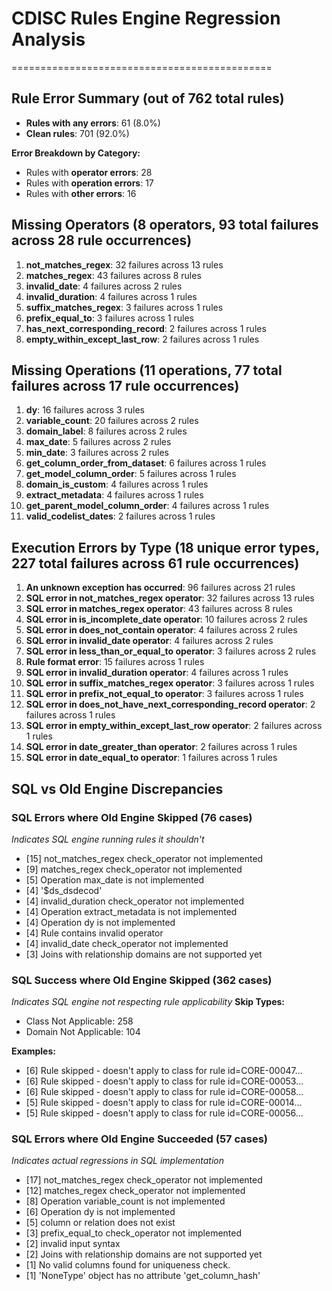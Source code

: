 # CDISC Rules Engine Regression Analysis

=============================================

## Rule Error Summary (out of 762 total rules)

- **Rules with any errors**: 61 (8.0%)
- **Clean rules**: 701 (92.0%)

**Error Breakdown by Category:**

- Rules with **operator errors**: 28
- Rules with **operation errors**: 17
- Rules with **other errors**: 16

## Missing Operators (8 operators, 93 total failures across 28 rule occurrences)

1.  **not_matches_regex**: 32 failures across 13 rules
2.  **matches_regex**: 43 failures across 8 rules
3.  **invalid_date**: 4 failures across 2 rules
4.  **invalid_duration**: 4 failures across 1 rules
5.  **suffix_matches_regex**: 3 failures across 1 rules
6.  **prefix_equal_to**: 3 failures across 1 rules
7.  **has_next_corresponding_record**: 2 failures across 1 rules
8.  **empty_within_except_last_row**: 2 failures across 1 rules

## Missing Operations (11 operations, 77 total failures across 17 rule occurrences)

1.  **dy**: 16 failures across 3 rules
2.  **variable_count**: 20 failures across 2 rules
3.  **domain_label**: 8 failures across 2 rules
4.  **max_date**: 5 failures across 2 rules
5.  **min_date**: 3 failures across 2 rules
6.  **get_column_order_from_dataset**: 6 failures across 1 rules
7.  **get_model_column_order**: 5 failures across 1 rules
8.  **domain_is_custom**: 4 failures across 1 rules
9.  **extract_metadata**: 4 failures across 1 rules
10. **get_parent_model_column_order**: 4 failures across 1 rules
11. **valid_codelist_dates**: 2 failures across 1 rules

## Execution Errors by Type (18 unique error types, 227 total failures across 61 rule occurrences)

1.  **An unknown exception has occurred**: 96 failures across 21 rules
2.  **SQL error in not_matches_regex operator**: 32 failures across 13 rules
3.  **SQL error in matches_regex operator**: 43 failures across 8 rules
4.  **SQL error in is_incomplete_date operator**: 10 failures across 2 rules
5.  **SQL error in does_not_contain operator**: 4 failures across 2 rules
6.  **SQL error in invalid_date operator**: 4 failures across 2 rules
7.  **SQL error in less_than_or_equal_to operator**: 3 failures across 2 rules
8.  **Rule format error**: 15 failures across 1 rules
9.  **SQL error in invalid_duration operator**: 4 failures across 1 rules
10. **SQL error in suffix_matches_regex operator**: 3 failures across 1 rules
11. **SQL error in prefix_not_equal_to operator**: 3 failures across 1 rules
12. **SQL error in does_not_have_next_corresponding_record operator**: 2 failures across 1 rules
13. **SQL error in empty_within_except_last_row operator**: 2 failures across 1 rules
14. **SQL error in date_greater_than operator**: 2 failures across 1 rules
15. **SQL error in date_equal_to operator**: 1 failures across 1 rules

## SQL vs Old Engine Discrepancies

### SQL Errors where Old Engine Skipped (76 cases)

_Indicates SQL engine running rules it shouldn't_

- [15] not_matches_regex check_operator not implemented
- [9] matches_regex check_operator not implemented
- [5] Operation max_date is not implemented
- [4] '$ds_dsdecod'
- [4] invalid_duration check_operator not implemented
- [4] Operation extract_metadata is not implemented
- [4] Operation dy is not implemented
- [4] Rule contains invalid operator
- [4] invalid_date check_operator not implemented
- [3] Joins with relationship domains are not supported yet

### SQL Success where Old Engine Skipped (362 cases)

_Indicates SQL engine not respecting rule applicability_
**Skip Types:**

- Class Not Applicable: 258
- Domain Not Applicable: 104

**Examples:**

- [6] Rule skipped - doesn't apply to class for rule id=CORE-00047...
- [6] Rule skipped - doesn't apply to class for rule id=CORE-00053...
- [6] Rule skipped - doesn't apply to class for rule id=CORE-00058...
- [5] Rule skipped - doesn't apply to class for rule id=CORE-00014...
- [5] Rule skipped - doesn't apply to class for rule id=CORE-00056...

### SQL Errors where Old Engine Succeeded (57 cases)

_Indicates actual regressions in SQL implementation_

- [17] not_matches_regex check_operator not implemented
- [12] matches_regex check_operator not implemented
- [8] Operation variable_count is not implemented
- [6] Operation dy is not implemented
- [5] column or relation does not exist
- [3] prefix_equal_to check_operator not implemented
- [2] invalid input syntax
- [2] Joins with relationship domains are not supported yet
- [1] No valid columns found for uniqueness check.
- [1] 'NoneType' object has no attribute 'get_column_hash'
